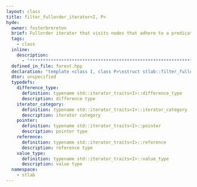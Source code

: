 ```yaml
---
layout: class
title: filter_fullorder_iterator<I, P>
hyde:
  owner: fosterbrereton
  brief: Fullorder iterator that visits nodes that adhere to a predicate
  tags:
    - class
  inline:
    description:
      - "***********************************************************************************************"
  defined_in_file: forest.hpp
  declaration: "template <class I, class P>\nstruct stlab::filter_fullorder_iterator;"
  dtor: unspecified
  typedefs:
    difference_type:
      definition: typename std::iterator_traits<I>::difference_type
      description: difference type
    iterator_category:
      definition: typename std::iterator_traits<I>::iterator_category
      description: iterator category
    pointer:
      definition: typename std::iterator_traits<I>::pointer
      description: pointer type
    reference:
      definition: typename std::iterator_traits<I>::reference
      description: reference type
    value_type:
      definition: typename std::iterator_traits<I>::value_type
      description: value type
  namespace:
    - stlab
---
```

